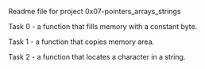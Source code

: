 Readme file for project 0x07-pointers_arrays_strings

Task 0 - a function that fills memory with a constant byte.

Task 1 - a function that copies memory area.

Task 2 - a function that locates a character in a string.

